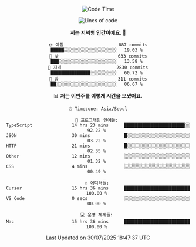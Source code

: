 <div align='center'>
 
<!--START_SECTION:waka-->
![Code Time](http://img.shields.io/badge/Code%20Time-4%2C522%20hrs%207%20mins-blue)

![Lines of code](https://img.shields.io/badge/%EC%A0%80%EB%8A%94%20%EC%97%AC%ED%83%9C%EA%B9%8C%EC%A7%80%20-1.9%20million%20%EC%A4%84%EC%9D%98%20%EC%BD%94%EB%93%9C%EB%A5%BC%20%EC%9E%91%EC%84%B1%ED%96%88%EC%96%B4%EC%9A%94.-blue)

**저는 저녁형 인간이에요. 🦉** 

```text
🌞 아침                     887 commits         █████░░░░░░░░░░░░░░░░░░░░   19.03 % 
🌆 낮　                     633 commits         ███░░░░░░░░░░░░░░░░░░░░░░   13.58 % 
🌃 저녁                     2830 commits        ███████████████░░░░░░░░░░   60.72 % 
🌙 밤　                     311 commits         ██░░░░░░░░░░░░░░░░░░░░░░░   06.67 % 
```


📊 **저는 이번주를 이렇게 시간을 보냈어요.** 

```text
🕑︎ Timezone: Asia/Seoul

💬 프로그래밍 언어들: 
TypeScript               14 hrs 23 mins      ███████████████████████░░   92.22 % 
JSON                     30 mins             █░░░░░░░░░░░░░░░░░░░░░░░░   03.22 % 
HTTP                     21 mins             █░░░░░░░░░░░░░░░░░░░░░░░░   02.35 % 
Other                    12 mins             ░░░░░░░░░░░░░░░░░░░░░░░░░   01.32 % 
CSS                      4 mins              ░░░░░░░░░░░░░░░░░░░░░░░░░   00.49 % 

🔥 에디터들: 
Cursor                   15 hrs 36 mins      █████████████████████████   100.00 % 
VS Code                  0 secs              ░░░░░░░░░░░░░░░░░░░░░░░░░   00.00 % 

💻 운영 체제들: 
Mac                      15 hrs 36 mins      █████████████████████████   100.00 % 
```


 Last Updated on 30/07/2025 18:47:37 UTC
<!--END_SECTION:waka-->
 </div>
<!---
Emewjin/Emewjin is a ✨ special ✨ repository because its `README.md` (this file) appears on your GitHub profile.
You can click the Preview link to take a look at your changes.
--->
